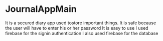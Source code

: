 # JournalAppMain
It is a secured diary app used tostore important things. It is safe because the user will have to enter his or her password
It is easy to use
I used firebase for the signin authentication
I also used firebase for the database
